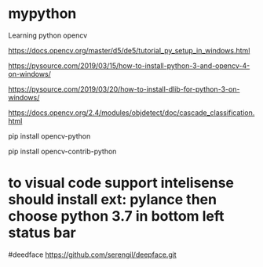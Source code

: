 # mypython
Learning python opencv

https://docs.opencv.org/master/d5/de5/tutorial_py_setup_in_windows.html

https://pysource.com/2019/03/15/how-to-install-python-3-and-opencv-4-on-windows/

https://pysource.com/2019/03/20/how-to-install-dlib-for-python-3-on-windows/


https://docs.opencv.org/2.4/modules/objdetect/doc/cascade_classification.html

pip install opencv-python

pip install opencv-contrib-python

# to visual code support intelisense should install ext: pylance then choose python 3.7 in bottom left status bar

#deedface
https://github.com/serengil/deepface.git